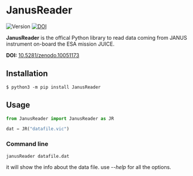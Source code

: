 # JanusReader

![Version](https://img.shields.io/badge/version-0.12.2-blue)
[![DOI](https://zenodo.org/badge/DOI/10.5281/zenodo.13364878.svg)](https://doi.org/10.5281/zenodo.13364878)

**JanusReader** is the offical Python library to read data coming from JANUS instrument on-board the ESA mission JUICE.

**DOI:** [10.5281/zenodo.10051173](https://zenodo.org/doi/10.5281/zenodo.13364878)

## Installation

```shell
$ python3 -m pip install JanusReader
```

## Usage

```python
from JanusReader import JanusReader as JR

dat = JR("datafile.vic")
```

### Command line

```console
janusReader datafile.dat
```

it will show the info about the data file. use *--help* for all the options.
